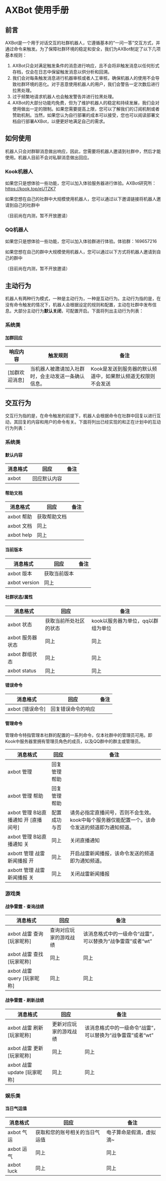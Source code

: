 # AXBot 使用手册

## 前言

AXBot是一个用于对话交互的社群机器人，它遵循基本的“一问一答”交互方式，并通过命令来触发。为了保障社群环境的稳定和安全，我们为AXBot制定了以下几项基本规则：

1. AXBot只会对满足触发条件的消息进行响应，且不会将非触发消息以任何形式存档，仅会在日志中保留触发消息以供分析和回溯。
2. 我们会对每条触发消息进行机器审核或者人工审核，确保机器人的使用不会导致社群环境的恶化。对于恶意使用机器人的用户，我们会警告一定次数后进行拉黑处理。
3. 过于频繁地请求机器人也会触发警告并进行拉黑处理。
4. AXBot的大部分功能均免费，但为了维护机器人的稳定和持续发展，我们会对使用做出一定的限制。如果您需要提高上限，您可以了解我们的订阅机制或者赞助机制。当然，如果您认为自行部署的成本可以接受，您也可以阅读部署文档自行部署AXBot，以便更好地满足自己的需求。

## 如何使用

机器人只会对群聊消息做出响应，因此，您需要将机器人邀请到社群中，然后才能使用。机器人目前不会对私聊消息做出回应。

### Kook机器人

如果您只是想体验一些功能，您可以加入体验服务器进行体验。AXBot研究所：https://kook.top/eUTZK7

如果您想在自己的社群中大规模使用机器人，您可以通过以下邀请链接将机器人邀请到自己的社群中

（目前尚在内测，暂不开放邀请）

### QQ机器人

如果您只是想体验一些功能，您可以加入体验群进行体验。体验群：169657216

如果您想在自己的群中大规模使用机器人，您可以通过以下方式将机器人邀请到自己的群中

（目前尚在内测，暂不开放邀请）

## 主动行为

机器人有两种行为模式，一种是主动行为，一种是互动行为。主动行为指的是，在没有命令触发的情况下，机器人会根据设定的规则和配置，主动在社群中发布信息。大部分主动行为**默认关闭**，可配置开启。下面将列出主动行为列表：

### 系统类

#### 加群回应

| 响应内容       | 触发规则                                           | 备注                                                         |
| -------------- | -------------------------------------------------- | ------------------------------------------------------------ |
| [加群欢迎消息] | 当机器人被邀请加入社群时，会主动发送一条确认信息。 | Kook是发送到服务器的默认频道中，如果默认频道无权限则不会发送 |

## 交互行为

交互行为指的是，在命令触发的前提下，机器人会根据命令在社群中回复以进行互动，其回复的内容和用户的命令有关。下面将列出已经实现的和正在计划中的互动行为列表：

### 系统类

#### 默认内容

| 消息格式 | 回应         | 备注 |
| -------- | ------------ | ---- |
| axbot    | 回应默认内容 |      |

#### 帮助文档

| 消息格式   | 回应         | 备注 |
| ---------- | ------------ | ---- |
| axbot 帮助 | 获取帮助文档 |      |
| axbot 文档 | 同上         |      |
| axbot help | 同上         |      |

#### 当前版本

| 消息格式      | 回应         | 备注 |
| ------------- | ------------ | ---- |
| axbot 版本    | 获取当前版本 |      |
| axbot version | 同上         |      |

#### 社群状态/属性

| 消息格式         | 回应                   | 备注                               |
| ---------------- | ---------------------- | ---------------------------------- |
| axbot 状态       | 获取当前所处社区的状态 | kook以服务器为单位，qq以群组为单位 |
| axbot 服务器状态 | 同上                   | 同上                               |
| axbot 群组状态   | 同上                   | 同上                               |
| axbot status     | 同上                   | 同上                               |

#### 错误命令

| 消息格式         | 回应               | 备注 |
| ---------------- | ------------------ | ---- |
| axbot [错误命令] | 回复错误命令的响应 |      |

#### 管理命令

管理命令特指管理本社群的配置的一系列命令，仅本社群中的管理员可用。即Kook中服务器里拥有管理员角色的成员，以及QQ群中的群主或管理员。

| 消息格式                             | 回应         | 备注                                                         |
| ------------------------------------ | ------------ | ------------------------------------------------------------ |
| axbot 管理                           | 回复管理帮助 |                                                              |
| axbot 管理 帮助                      | 回复管理帮助 |                                                              |
| axbot 管理 B站直播通知 开 [直播间号] | 配置成功与否 | 请务必指定直播间号，否则不会生效。kook中每个服务器仅能配置一个。该命令发送的频道即为通知频道。 |
| axbot 管理 B站直播通知 关            | 同上         | 关闭直播通知                                                 |
| axbott 管理 战雷新闻播报 开          | 同上         | 开启战雷新闻播报，该命令发送的频道即为通知频道。             |
| axbott 管理 战雷新闻播报 关          | 同上         | 关闭战雷新闻播报                                             |

### 游戏类

#### 战争雷霆 - 查询战绩

| 消息格式                    | 回应                   | 备注                                                       |
| --------------------------- | ---------------------- | ---------------------------------------------------------- |
| axbot 战雷 查询 [玩家昵称]  | 查询对应玩家的游戏战绩 | 该消息格式中的一级命令“战雷”，可以替换为“战争雷霆”或者“wt” |
| axbot 战雷 查找 [玩家昵称]  | 同上                   | 同上                                                       |
| axbot 战雷 query [玩家昵称] | 同上                   | 同上                                                       |

#### 战争雷霆 - 刷新战绩

| 消息格式                     | 回应                   | 备注                                                       |
| ---------------------------- | ---------------------- | ---------------------------------------------------------- |
| axbot 战雷 刷新 [玩家昵称]   | 更新对应玩家的游戏战绩 | 该消息格式中的一级命令“战雷”，可以替换为“战争雷霆”或者“wt” |
| axbot 战雷 更新 [玩家昵称]   | 同上                   | 同上                                                       |
| axbot 战雷 update [玩家昵称] | 同上                   | 同上                                                       |

### 娱乐类

#### 当日气运值

| 消息格式   | 回应                           | 备注                    |
| ---------- | ------------------------------ | ----------------------- |
| axbot 气运 | 获取和您的账号相关的当日气运值 | 电子算命是假滴，虚拟滴~ |
| axbot 运气 | 同上                           | 同上                    |
| axbot luck | 同上                           | 同上                    |